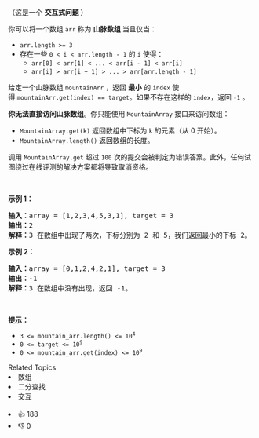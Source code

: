 <p>（这是一个 <strong>交互式问题&nbsp;</strong>）</p>

<p>你可以将一个数组&nbsp;<code>arr</code>&nbsp;称为&nbsp;<strong>山脉数组&nbsp;</strong>当且仅当：</p>

<ul> 
 <li><code>arr.length &gt;= 3</code></li> 
 <li>存在一些&nbsp;<code>0 &lt; i &lt; arr.length - 1</code>&nbsp;的&nbsp;<code>i</code>&nbsp;使得： 
  <ul> 
   <li><code>arr[0] &lt; arr[1] &lt; ... &lt; arr[i - 1] &lt; arr[i]</code></li> 
   <li><code>arr[i] &gt; arr[i + 1] &gt; ... &gt; arr[arr.length - 1]</code></li> 
  </ul> </li> 
</ul>

<p>给定一个山脉数组&nbsp;<code>mountainArr</code>&nbsp;，返回&nbsp;<strong>最小</strong> 的&nbsp;<code>index</code>&nbsp;使得&nbsp;<code>mountainArr.get(index) == target</code>。如果不存在这样的&nbsp;<code>index</code>，返回&nbsp;<code>-1</code>&nbsp;。</p>

<p><strong>你无法直接访问山脉数组</strong>。你只能使用&nbsp;<code>MountainArray</code>&nbsp;接口来访问数组：</p>

<ul> 
 <li><code>MountainArray.get(k)</code>&nbsp;返回数组中下标为&nbsp;<code>k</code>&nbsp;的元素（从 0 开始）。</li> 
 <li><code>MountainArray.length()</code>&nbsp;返回数组的长度。</li> 
</ul>

<p>调用&nbsp;<code>MountainArray.get</code>&nbsp;超过&nbsp;<code>100</code>&nbsp;次的提交会被判定为错误答案。此外，任何试图绕过在线评测的解决方案都将导致取消资格。</p>

<ol> 
</ol>

<p>&nbsp;</p>

<p><strong>示例 1：</strong></p>

<pre>
<strong>输入：</strong>array = [1,2,3,4,5,3,1], target = 3
<strong>输出：</strong>2
<strong>解释：</strong>3 在数组中出现了两次，下标分别为 2 和 5，我们返回最小的下标 2。</pre>

<p><strong>示例 2：</strong></p>

<pre>
<strong>输入：</strong>array = [0,1,2,4,2,1], target = 3
<strong>输出：</strong>-1
<strong>解释：</strong>3 在数组中没有出现，返回 -1。
</pre>

<p>&nbsp;</p>

<p><strong>提示：</strong></p>

<ul> 
 <li><code>3 &lt;= mountain_arr.length() &lt;= 10<sup>4</sup></code></li> 
 <li><code>0 &lt;= target &lt;= 10<sup>9</sup></code></li> 
 <li><code>0 &lt;= mountain_arr.get(index) &lt;=&nbsp;10<sup>9</sup></code></li> 
</ul>

<div><div>Related Topics</div><div><li>数组</li><li>二分查找</li><li>交互</li></div></div><br><div><li>👍 188</li><li>👎 0</li></div>